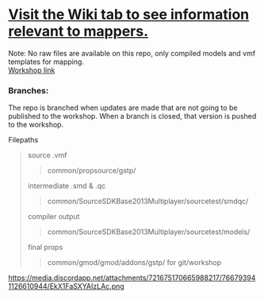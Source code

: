 # [Visit the Wiki tab to see information relevant to mappers.](https://github.com/mbqwertyaaa/gstp/wiki#mapping)
  
  Note: No raw files are available on this repo, only compiled models and vmf templates for mapping.  
  [Workshop link](https://steamcommunity.com/sharedfiles/filedetails/?id=2370393604)
  
### Branches:  
The repo is branched when updates are made that are not going to be published to the workshop. When a branch is closed, that version is pushed to the workshop.

Filepaths
> source .vmf 
> > common/propsource/gstp/
> 
> intermediate .smd & .qc
> > common/SourceSDKBase2013Multiplayer/sourcetest/smdqc/
> 
> compiler output
> >common/SourceSDKBase2013Multiplayer/sourcetest/models/
> 
> final props 
> > common/gmod/gmod/addons/gstp/ for git/workshop  
>
https://media.discordapp.net/attachments/721675170665988217/766793941126610944/EkX1FaSXYAIzLAc.png
